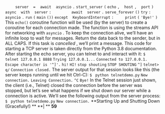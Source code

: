 `    ` `server` ` ` `=` ` ` `await` ` ` `asyncio` `.` `start_server` `(` `echo` `,` ` ` `host` `,` ` ` `port` `)` ` ` `    ` `async` ` ` `with` ` ` `server` `:` `        ` `await` ` ` `server` `.` `serve_forever` `()` `try` `:` `    ` `asyncio` `.` `run` `(` `main` `())` `except` ` ` `KeyboardInterrupt` `:` `    ` `print` `(` `'Bye!'` `)` This  `echo()`  coroutine function will be used (by the server) to create a coroutine for each connection made. The function is using the streams API for networking with  `asyncio` . To keep the connection alive, we’ll have an infinite loop to wait for messages. Return the data back to the sender, but in ALL CAPS. If this task is  *cancelled* , we’ll print a message. This code for starting a TCP server is taken directly from the Python 3.8 documentation. After starting the echo server, you can telnet to and interact with it: `$ ` `telnet 127.0.0.1 8888` `Trying 127.0.0.1...` `Connected to 127.0.0.1.` `Escape character is '^]'.` `hi!` `HI!` `stop shouting` `STOP SHOUTING` `^]` `telnet> ` `q/` `Connection closed.` The server output for that session looks like this (the server keeps running until we hit Ctrl-C): `$ ` `python telnetdemo.py` `New connection.` `Leaving Connection.` `^C` `Bye!` In the Telnet session just shown, the client (i.e., Telnet) closed the connection before the server was stopped, but let’s see what happens if we shut down our server while a connection is active. We’ll see the following output from the server process: `$ ` `python telnetdemo.py` `New connection.` **Starting Up and Shutting Down (Gracefully!) ** **| ** **59**